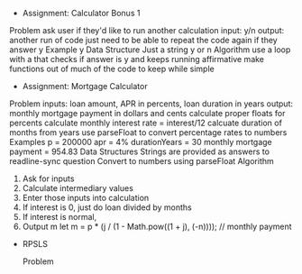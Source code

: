 * Assignment: Calculator Bonus 1

Problem
ask user if they'd like to run another calculation
input: y/n
output: another run of code
just need to be able to repeat the code again if they answer y
Example
y
Data Structure
Just a string y or n
Algorithm
use a loop with a that checks if answer is y and keeps running 
affirmative 
make functions out of much of the code to keep while simple

* Assignment: Mortgage Calculator

Problem
inputs: loan amount, APR in percents, loan duration in years
output: monthly mortgage payment in dollars and cents
calculate proper floats for percents
calculate monthly interest rate = interest/12
calcuate duration of months from years
use parseFloat to convert percentage rates to numbers
Examples
p = 200000
apr = 4%
durationYears = 30
monthly mortgage payment = 954.83
Data Structures
Strings are provided as answers to readline-sync question
Convert to numbers using parseFloat
Algorithm
1. Ask for inputs
2. Calculate intermediary values
3. Enter those inputs into calculation
  1. If interest is 0, just do loan divided by months
  2. If interest is normal, 
4. Output m
let m = p * (j / (1 - Math.pow((1 + j), (-n)))); // monthly payment

* RPSLS

  Problem




















